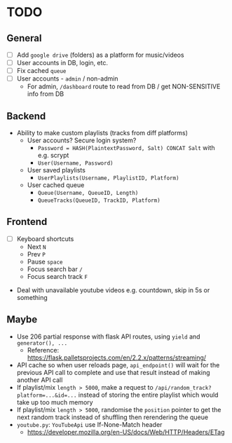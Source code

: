 # TODO
## General
- [ ] Add `google drive` (folders) as a platform for music/videos
- [ ] User accounts in DB, login, etc.
- [ ] Fix cached `queue`
- [ ] User accounts - `admin` / non-admin
  - For admin, `/dashboard` route to read from DB / get NON-SENSITIVE info from DB

## Backend
- Ability to make custom playlists (tracks from diff platforms)
  - User accounts? Secure login system?
    - `Password = HASH(PlaintextPassword, Salt) CONCAT Salt` with e.g. scrypt
    - `User(Username, Password)`
  - User saved playlists
    - `UserPlaylists(Username, PlaylistID, Platform)`
  - User cached queue
    - `Queue(Username, QueueID, Length)`
    - `QueueTracks(QueueID, TrackID, Platform)`

## Frontend
- [ ] Keyboard shortcuts
  - Next `N`
  - Prev `P`
  - Pause `space`
  - Focus search bar `/`
  - Focus search track `F`
- Deal with unavailable youtube videos e.g. countdown, skip in 5s or something

## Maybe
- Use 206 partial response with flask API routes, using `yield` and `generator(), ...`
  - Reference: https://flask.palletsprojects.com/en/2.2.x/patterns/streaming/
- API cache so when user reloads page, `api_endpoint()` will wait for the previous API call to complete and use that result instead of making another API call
- If playlist/mix `length > 5000`, make a request to `/api/random_track?platform=...&id=...` instead of storing the entire playlist which would take up too much memory
- If playlist/mix `length > 5000`, randomise the `position` pointer to get the next random track instead of shuffling then rerendering the queue
- `youtube.py`: `YouTubeApi` use If-None-Match header
  - https://developer.mozilla.org/en-US/docs/Web/HTTP/Headers/ETag
